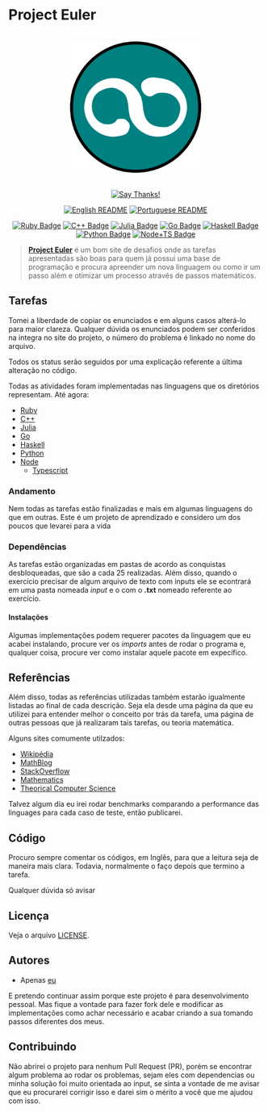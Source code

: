 # Project Euler

<div align="center">
<br>
<img src="../../logo/logo.png" width=260 height=260/>
<br>
<br>

[![Say Thanks!](https://img.shields.io/badge/Say%20Thanks-!-1EAEDB.svg?longCache=true&style=for-the-badge)](https://saythanks.io/to/Fazendaaa)

[![English README](https://img.shields.io/badge/Language-EN-blue.svg?longCache=true&style=for-the-badge)](../../README.md)
[![Portuguese README](https://img.shields.io/badge/Linguagem-PT-green.svg?longCache=true&style=for-the-badge)](./README_PT.md)

[![Ruby Badge](https://img.shields.io/badge/Ruby-66/627-brightgreen.svg?longCache=true&style=for-the-badge)](../../src/ruby/)
[![C++ Badge](https://img.shields.io/badge/C++-3/627-yellowgreen.svg?longCache=true&style=for-the-badge)](../../src/cpp/)
[![Julia Badge](https://img.shields.io/badge/Julia-3/627-yellow.svg?longCache=true&style=for-the-badge)](../../src/julia/)
[![Go Badge](https://img.shields.io/badge/Go-12/627-orange.svg?longCache=true&style=for-the-badge)](../../src/go/)
[![Haskell Badge](https://img.shields.io/badge/Haskell-15/627-ff69b4.svg?longCache=true&style=for-the-badge)](../../src/haskell/)
[![Python Badge](https://img.shields.io/badge/Python-31/627-blue.svg?longCache=true&style=for-the-badge)](../../src/python/)
[![Node+TS Badge](https://img.shields.io/badge/Node+TS-1/627-bb86fc.svg?longCache=true&style=for-the-badge)](../../src/node/)

</div>

> **[Project Euler](https://projecteuler.net)** é um bom site de desafios onde as tarefas apresentadas são boas para quem já possui uma base de programação e procura apreender um nova linguagem ou como ir um passo além e otimizar um processo através de passos matemáticos.

## Tarefas
Tomei a liberdade de copiar os enunciados e em alguns casos alterá-lo para maior clareza. Qualquer dúvida os enunciados podem ser conferidos na integra no site do projeto, o número do problema é linkado no nome do arquivo.

Todos os status serão seguidos por uma explicação referente a última alteração no código.

Todas as atividades foram implementadas nas linguagens que os diretórios representam. Até agora:

* [Ruby](https://www.ruby-lang.org)
* [C++](http://www.cplusplus.com)
* [Julia](https://julialang.org/)
* [Go](https://golang.org/)
* [Haskell](https://haskell-lang.org/)
* [Python](https://www.python.org/)
* [Node](https://nodejs.org/)
    * [Typescript](http://typescriptlang.org/)

### Andamento
Nem todas as tarefas estão finalizadas e mais em algumas linguagens do que em outras. Este é um projeto de aprendizado e considero um dos poucos que levarei para a vida

### Dependências
As tarefas estão organizadas em pastas de acordo as conquistas desbloqueadas, que são a cada 25 realizadas. Além disso, quando o exercício precisar de algum arquivo de texto com inputs ele se econtrará em uma pasta nomeada _input_ e o com o __.txt__ nomeado referente ao exercício.

#### Instalações
Algumas implementações podem requerer pacotes da linguagem que eu acabei instalando, procure ver os _imports_ antes de rodar o programa e, qualquer coisa, procure ver como instalar aquele pacote em expecífico.

## Referências
Além disso, todas as referências utilizadas também estarão igualmente listadas ao final de cada descrição. Seja ela desde uma página da que eu utilizei para entender melhor o conceito por trás da tarefa, uma página de outras pessoas que já realizaram tais tarefas, ou teoria matemática.

Alguns sites comumente utilzados:

* [Wikipédia](https://www.wikipedia.org)
* [MathBlog](http://www.mathblog.dk/category/solutions/project-euler/)
* [StackOverflow](https://stackoverflow.com/)
* [Mathematics](https://math.stackexchange.com/)
* [Theorical Computer Science](https://cstheory.stackexchange.com/)

Talvez algum dia eu irei rodar benchmarks comparando a performance das linguages para cada caso de teste, então publicarei.

## Código
Procuro sempre comentar os códigos, em Inglês, para que a leitura seja de maneira mais clara. Todavia, normalmente o faço depois que termino a tarefa.

Qualquer dúvida só avisar

## Licença
Veja o arquivo [LICENSE](../../LICENSE).

## Autores
* Apenas [eu](https://github.com/Fazendaaa)

E pretendo continuar assim porque este projeto é para desenvolvimento pessoal. Mas fique a vontade para fazer fork dele e modificar as implementações como achar necessário e acabar criando a sua tomando passos diferentes dos meus.

## Contribuindo
Não abrirei o projeto para nenhum Pull Request (PR), porém se encontrar algum problema ao rodar os problemas, sejam eles com dependencias ou minha solução foi muito orientada ao input, se sinta a vontade de me avisar que eu procurarei corrigir isso e darei sim o mérito a você que me ajudou com isso.
